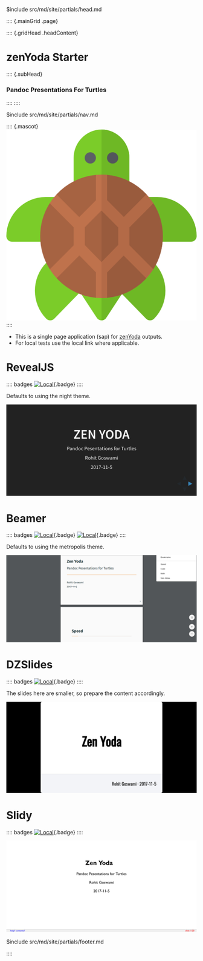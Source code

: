 $include src/md/site/partials/head.md

:::: {.mainGrid .page}

:::: {.gridHead .headContent}
# zenYoda Starter
:::: {.subHead}
### Pandoc Presentations For Turtles
::::
::::

$include src/md/site/partials/nav.md

<main class="gridBody">

:::: {.mascot}
![](img/turtle.png "zenYoda")
::::

* This is a single page application (sap) for [zenYoda](https://zenyoda.surge.sh) outputs.
* For local tests use the local link where applicable.

# RevealJS
:::: badges
[![Local](https://img.shields.io/badge/revealjs-link-blue.svg?style=for-the-badge)](pres/html/zenYoda_starterReveal.html){.badge}
::::

Defaults to using the night theme.

![](img/previews/revealJSTest.png "zenYoda Reveal JS")

# Beamer
:::: badges
[![Local](https://img.shields.io/badge/beamer-local-lightgrey.svg?style=for-the-badge)](/pres/beamer/zenYoda_starterPres.pdf){.badge}
[![Local](https://img.shields.io/badge/beamer-ghPages-blue.svg?style=for-the-badge)](https://github.com/HaoZeke/zenYodaStarter/blob/gh-pages/pres/beamer/zenYoda_starterPres.pdf){.badge}
::::

Defaults to using the metropolis theme.

![](img/previews/beamerTest.png "zenYoda Beamer")

# DZSlides
:::: badges
[![Local](https://img.shields.io/badge/dzSlides-link-blue.svg?style=for-the-badge)](pres/html/zenYoda_starterDZ.html){.badge}
::::

The slides here are smaller, so prepare the content accordingly.

![](img/previews/dzTest.png "zenYoda DZ Slides")

# Slidy
:::: badges
[![Local](https://img.shields.io/badge/Slidy-link-blue.svg?style=for-the-badge)](pres/html/zenYoda_starterSlidy.html){.badge}
::::

![](img/previews/slidyTest.png "zenYoda Slidy Deck")

</main>

$include src/md/site/partials/footer.md

<!-- Ending page and mainGrid -->
::::
